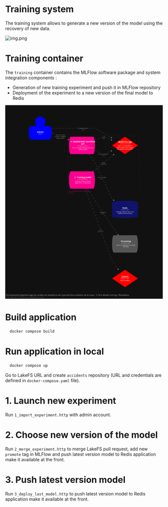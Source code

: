 # Training system

The training system allows to generate a new version of the model using the recovery of new data.

![img.png](c4_lvl2.png)

# Training container

The `training` container contains the MLFlow software package and system integration components :
- Generation of new training experiment and push it in MLFlow repository
- Deployment of the experiment to a new version of the final model to Redis

![img.png](c4_lvl3.png)

# Build application

```bash
  docker compose build
```

# Run application in local

```bash
  docker compose up
```


Go to LakeFS URL and create `accidents` repository (URL and credentials are defined in `docker-compose.yaml` file).

# 1. Launch new experiment

Run `1_import_experiment.http` with admin account.

# 2. Choose new version of the model

Run `2_merge_experiment.http` to merge LakeFS pull request, add new `promote` tag in MLFlow and push latest version model to Redis application make it available at the front.

# 3. Push latest version model

Run `3_deploy_last_model.http` to push latest version model to Redis application make it available at the front.
